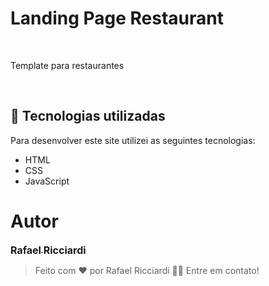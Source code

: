 # Landing Page Restaurant

<br/>

Template para restaurantes

<br/>

<h2>
    🦾 Tecnologias utilizadas
</h2>

<p>Para desenvolver este site utilizei as seguintes tecnologias:</p>

 - HTML
 - CSS
 - JavaScript

# Autor

<a href="https://github.com/ricciardi305">
    <img src="https://avatars.githubusercontent.com/u/81863575?v=4&s=150" alt="" />
    <br />
    <sub style="font-size: 16px"><b>Rafael Ricciardi</b></sub>
</a>

> Feito com ❤️ por Rafael Ricciardi 👋🏽 Entre em contato!
